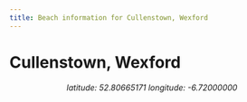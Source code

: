 ```yaml
---
title: Beach information for Cullenstown, Wexford
---
```

# Cullenstown, Wexford 

<div align="center"><i>latitude: 52.80665171 longitude: -6.72000000</i></div>